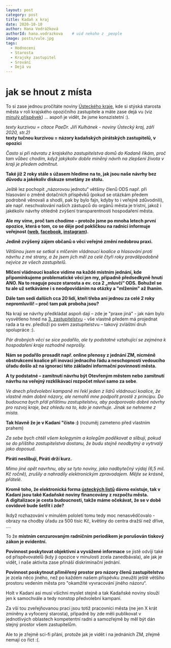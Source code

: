 ```yaml
---
layout: post
category: post
title: Kadaň x kraj   
date: 2020-10-10
author: Hana Vodrážková
authorId: hana.vodrazkova    # uid nekoho z _people
image: posts/vule.jpg
tags:
  - Hodnoceni
  - Starosta
  - Krajsky zastupitel
  - Srování
  - Dejá vu
---
```


# jak se hnout z místa


To si zase jednou pročítáte noviny [Ústeckého kraje](http://www.kr-ustecky.cz/listy-usteckeho-kraje/ds-25003), kde si stýská starosta města v roli krajského opozičního zastupitele a máte zase dejá vu (viz [minulý příspěvek](https://kadan.pirati.cz/aktuality/mikulas.html)) ... aspoň je vidět, že jsme konszistetní :).

*texty kurzívou = citace PaeDr. Jiří Kulhánek - noviny Ústecký kraj, září 2020, str.2)*  
**texty tučnou kurzivou = názory kadaňských pirátských zastupitelů, v opozici**

*Často si při návratu z  krajského zastupitelstva domů do Kadaně říkám, proč tam vůbec chodím, když jakýkoliv dobře míněný návrh na zlepšení života v  kraji je předem odmítnut.*

**Také již 2 roky stále s úžasem hledíme na to, jak jsou naše návrhy bez důvodu a jakékoliv diskuze smetány ze stolu.** 

Ještě lez pochopit „názorovou jednotu“ většiny členů ODS např. při hlasování o změně dotačních příspěvků (pokud se otázkám předem podrobně věnovali a shodli, pak by bylo fajn, kdyby to i veřejně zdůvodnili),  
ale např. neschvalování našich zástupců do orgánů města je tristní, jakož i jakékoliv návrhy ohledně zvýšení transparentnosti hospodaření města.

  **Ale my víme, proč tam chodíme – protože jsme po mnoha letech první opozice, která o tom, co se děje pod pokličkou na radnici informuje veřejnost ([web](https://kadan.pirati.cz/), [facebook](https://www.facebook.com/kadanpirati/), [instagram](https://www.instagram.com/piratikadan/)).** 
  
**Jedině zvýšený zájem občanů o věci veřejné změní nedobrou praxi.**

*Většinou jsem se setkal s  mlčením vládnoucí koalice a  hlasování proti návrhu z  mé strany, a že jsem jich měl za celé čtyři roky pravděpodobně nejvíce ze všech zastupitelů.*

**Mlčení vládnoucí koalice vidíme na každé místním jednání, kde připomínkujeme problematické věci jen my, případně předsedkyně hnutí ANO. Na to reaguje pouze starosta a ev. cca 2 „mluvčí“ ODS.**
**Bohužel se tu ale už setkáváme i s neodpovídáním na otázky a "mlžením" až lhaním.**

**Dále tam sedí dalších cca  20 lidí, kteří třeba ani jednou za celé 2 roky nepromluvili! – proč tam pak proboha jsou?**

Na kraji se návrhy předkládat aspoň dají – zde je "praxe jiná" - jak nám bylo vysvětleno hned na [3. zastupitelstvu](https://kadan.pirati.cz/aktuality/3zm.html) - vše vlastně předem má projednat rada a ta ev. předloží po svém zastupitelstvu – takový zvláštní druh spolupráce :).

*Pár drobných věcí se sice podařilo, ale ty podstatné vztahující se zejména k hospodaření kraje rozhodně neprošly.*

**Nám se podařilo prosadit např. online přenosy z jednání ZM, nicméně obstrukcemi koalice při inovaci jednacího řádu a neschopností vedoucího úřadu došlo až na ignoraci této základní informační povinnosti města.**

**A ty podstatné – zamítnutí návrhu být Otevřeným městem nebo zamítnutí návrhu na veřejný rozklikávací rozpočet mluví samo za sebe**.

*Ve dnech předvolební kampaně mi řekl jeden z lídrů vládnoucí koalice, že vlastně mám dobré názory, ale nemohli mne podpořit prostě z  principu. Do budoucna bych přál příštímu zastupitelstvu, aby podporovalo dobré návrhy pro rozvoj kraje, bez ohledu na to, kdo je navrhuje. Jinak se nehneme z  místa.*

**Tak hlavně že je v Kadani "čisto :)** (rozuměj zameteno před vlastním prahem)

*Za sebe bych chtěl všem kolegyním a kolegům poděkovat a slibuji, pokud se do příštího zastupitelstva dostanu, že budu stejně neodbytný a vytrvalý jako doposud.*

**Piráti neslibují, Piráti drží kurz.**

*Mimo jiné opět navrhnu, aby se tyto noviny, jako nadbytečný výdaj (6,5 mil. Kč ročně), zrušily a nahradily elektronickým zpravodajem. Mějte se krásně, přátelé.*

**Kromě toho, že elektronická forma [ústeckých listů](http://www.kr-ustecky.cz/listy-usteckeho-kraje/ds-25003) dávno existuje, tak v Kadani jsou také Kadaňské noviny financovány z rozpočtu města.**  
**A digitalizace je cesta budoucnosti, takže máme očekávat, že se v době covidové bude šetřit i zde?**

Ikdyž rozhazování v minulém pololetí tomu tedy moc nenasvědčovalo - obrazy na chodby úřadu za 500 tisíc Kč, květiny do centra dražší než dříve, ....  

To že **místním cenzurovaným radničním periodikem je porušován tiskový zákon je evidentní.**  

**Povinnost poskytovat objektivní a vyvážené informace** se jistě odvíjí také od přispěvovatelů 
(kdy ji opozice v minulosti zcela zanedbávala), ale jak je vidět, i naše aktivita zase přináší diskriminační jednání.

**Povinnost poskytnout přiměřený prostor pro názory členů zastupitelstva** je zcela něco jiného, než po každém našem příspěvku zneužítí ještě většího prostoru vedením města pro "okamžité vyvracování jiného názoru“.

Holt v Kadani asi musí všichni myslet stejně a tak Kadaňské noviny slouží jen k samochvále a tedy nonstop předvolební kampani.

Za vší tou zveřejňovanou prací jsou totiž pracovníci města (ne jen X krát zmíněny a vyfocený starosta), případně by zde měli publikovat v jednotlivých oblastech kompetentní radní a samozřejmě by měl být dán stejný prostor všem zastupitelům. 

Ale to je zřejmě sci-fi přání, protože jak je vidět i na jednáních ZM, zřejmě nemají co říct :(.
 




